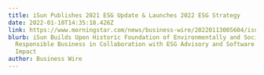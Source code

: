 ```yaml
---
title: iSun Publishes 2021 ESG Update & Launches 2022 ESG Strategy
date: 2022-01-10T14:35:18.426Z
link: https://www.morningstar.com/news/business-wire/20220113005604/isun-publishes-2021-esg-update-launches-2022-esg-strategy
blurb: iSun Builds Upon Historic Foundation of Environmentally and Socially
  Responsible Business in Collaboration with ESG Advisory and Software Firm Rho
  Impact
author: Business Wire
---
```

